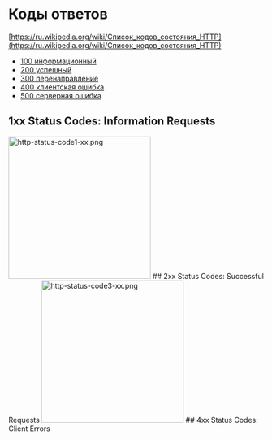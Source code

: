 # Коды ответов

[https://ru.wikipedia.org/wiki/Список_кодов_состояния_HTTP](https://ru.wikipedia.org/wiki/Список_кодов_состояния_HTTP)

- [100 информационный](#1xx)
- [200 успешный](#2xx)
- [300 перенаправление](#3xx)
- [400 клиентская ошибка](#4xx)
- [500 серверная ошибка](#5xx)

## 1xx Status Codes: Information Requests

<!--
- [100 CONTINUE](#)
- [101 SWITCHING PROTOCOLS](#)
- [102 PROCESSING](#)
- [103 EARLY HINTS](#)

### 100 Continue
This interim response indicates that everything so far is OK and that the client should continue the request, or ignore the response if the request is already finished.
### 101 Switching Protocol
This code is sent in response to an Upgrade request header from the client, and indicates the protocol the server is switching to.
### 102 Processing
This code indicates that the server has received and is processing the request, but no response is available yet.
### 103 Early Hints
This status code is primarily intended to be used with the Link header, letting the user agent start preloading resources while the server prepares a response.

-->
<img alt="http-status-code1-xx.png" src="General/HTTP/1xx.png" style="width: 20em;">
## 2xx Status Codes: Successful Requests
<!--

- [200 OK](#200%20ok)
- [201 CREATED](#201%20created)
- [202 ACCEPTED](#202%20accepted)
- [203 NON-AUTHORITATIVE INFORMATION](#203%20non-authoritative%20information)
- [204 NO CONTENT](#204%20no%20content)
- [205 RESET CONTENT](#205%20reset%20content)
- [206 PARTIAL CONTENT](#206%20partial%20content)
- [207 MULTI-STATUS](#207%20multi-status)
- [208 ALREADY REPORTED](#208%20already%20reported)
- [226 IM USED PROCESSING](#226%20im%20used%20processing)

### 200 OK
The request has succeeded. The meaning of success depends on the HTTP method:
• GET: The resource has been fetched and is transmitted in the message body
• HEAD: The entity headers are in the message body.
• PUT or POST: The resource describing the result of the action is transmitted in the message body.
• TRACE The message bady contains the request message as received by the server
### 201 Created
The request has succeeded and a new resource has been created as a result. This is typically the response sent after POST requests, or same FUT requests
### 202 Accepted
The request has been received but not yet acted upon. It is noncommittal since there is no way in HTTP to later send an asynchronous response indicating the dutcome of the request. it is intended for cases where another process or server handles the request, or for batch processing.
### 203 Non-Authoritative information
This resporse code means the returned meta information is not exactly the same as is available from the origin servet, but is collected from a local or a third-party copy. This is mostly used for mirrors or backups of another resource. Except for that specific case, the "200 OK" response is preferred to this status.
### 204 No Content
There is no content to send for this request, but the headers may be usetul The user agont may update its cached headers for this resource with the new ones.
### 205 Reset Content
Tells the user agent to reset the document which sent this request.
### 206 Partial Content
This response code is used when the Range header is sent from the client to request only part of a resource.
### 207 MuliStatus
Conveys information about multiple resources, for situations where multiple status codes might be appropriate.
### 208 Already Reported
Used inside a response element to avoid repeatedly enumerating the internal members of multiple bindings to the same collection.
### 226 IM Used
The server has fulfilled a GET request for the resource, and the response is a representation of the result of one or more instance manipulations applied to the current instance.

-->
<img alt="http-status-code2-xx.png" src="General/HTTP/2xx.png" style="width: 20em;">
## 3xx Status Codes: Redirections
<!--

- [300 MULTIPLE CHOICES](#300%20multiple%20choices)
- [301 MOVED PERMANENTLY](#301%20moved%20permanently)
- [302 FOUND](#302%20found)
- [303 SEE OTHER](#303%20see other)
- [304 NOT MODIFIED](#304%20not%20modified)
- [305 USE PROXY](#305%20use%20proxy)
- [306 SWITCH PROXY](#306%20switch%20proxy)
- [307 TEMPORARY REDIRECT](#307%20temporary%20redirect)
- [308 PERMANENT REDIRECT](#308%20permanent%20redirect)

### 300 Multiple Choice
The request has more than oné possible response. The user-agent or user should choose one of them. (There is no standardized way of choosing one of the responses, but HTML links to the possibilities are recommended so the user can pick)
### 301 Moved Permanently
The URL of the requested resource has been changed permanently. The new URL is given in the response.
### 302 Found
This response code means that the URI of requested resource has been changed temporarily, Further changes in the URI might be made in the future, Therefore. this same URi should be used by the client in future requests
### 303 See Other
The server sent this response to direct the client to get the requested resource at another URI with a GET request
### 304 Not Modified
This is used for caching purposes it tells the client that the response has not been modified, so the client can continue to use the same cached version of the response,
### 305 Use Proxy
Deline in a previous version of the HTTP specification to indicate that a requested response must be accessed by a proxy it has been deprecated due to securny concerns regarding in-band configuration ol a proxy.
### 306 Unused
This response code is no longer used, it is just reserved. It was used in a previous versiion of the HTTP/1.1 specification.
### 307 Temporary Redirect
The server sends this response to direct the client to get the requested resource at another URI with the same method that was used in the prior request. This has the same semantics as the 302 Found HTTP response code, with the exception that the user agent must not change the HTTP methiod used ifa POST was used in the first request a POST must be used in the second request.
### 308 Permanent Redirect
This means that the resource is now permanently located at anather URI, specified by the Location: HTTP Response header. This has the same semantics as the 301 Moved Permanently HTTP response code, with the exception that the user agent must not change the HTTP method used: ifa POST was used in the fist request a POST must be used in the second request.

-->
<img alt="http-status-code3-xx.png" src="General/HTTP/3xx.png" style="width: 20em;">
## 4xx Status Codes: Client Errors
<!--

- [400 Bad Request](#400%20bad%20request)
- [401 Unauthorized](#401%20unauthorized)
- [402 Payment Required](#402%20payment%20required)
- [403 Forbidden](#403%20forbidden)
- [404 Not Found](#404%20not%20found)
- [405 Method Not Allowed](#405%20method%20not%20allowed)
- [406 Not Acceptable](#406%20not%20acceptable)
- [407 Proxy Authentication Required](#407%20proxy%20authentication%20required)
- [408 Request Timeout](#408%20request%20timeout)

### 400 Bad Request
The server could not understand the request due to Invalid syntax.
### 401 Unauthorized
Although the HTTP standard specifies "unauthorized", semantically this response means "unauthenticated". That is, the client must authenticate itself to get the requested response.
### 402 Payment Required
This response code is reserved for future use, The initial aim for creating this code was using it for digital payment systems, however this status code is used very rarely and no standard convention exists.
### 403 Forbidden
The client does not have access rights to the content that is, it is unauthorized, so the server is refusing to give the requested. resource. Unlike 401 the client's identity is known to the server.
### 404 Not Found
The server can not find the requested resource. In the browser, this means the URL is not recognized. In an API, this can also mean that the endpoint is valid but the resource itself does not exist. Servers may also send this response instead of 403 to hide the existence of a resource from an unauthorized client. This response code is probably the most famous one due to its frequent occurrence on the web. The resource could not be found. This is often used as a catch all for all Invalid URis requested of the server.
### 405 Method Not Allowed
The request method is known by the server but has been disabled and cannot be used. For example, an API may forbid DELFTE-ing a resource, The two mandatory methods, GET and HEAD, must never be disabled and should not return this error code.
### 406 Not Acceptable
This respanse is sent when the web server, after performing server-driven content negotiation, doesn't find any content that conforms to the criteria given by the user agent.
### 407 Proxy Authentication Required
This is similar to 401 but authentication is needed to be done by a proxy.
### 408 Request Timeout
This response is sent on an idle connection by some servers, even without any previous request by the client, It means that the server would like to shut down this unused connection. This response is used much more since some browsers, like Chrome, Firefox, or IE9, use HTTP pre connection mechanisms to speed up surting. Also, note that some servers merely shut down the connection without sending this message.
-->

<img alt="http-status-code4-xx.png" src="General/HTTP/4xx.png" style="width: 30em;">
## 5xx Status Codes: Server Errors
<img alt="http-status-code5-xx.png" src="General/HTTP/5xx.png" style="width: 30em;">





<!--

# X


<div class="container-row" style="">
<img alt="http-status-code1-xx.png" src="General/HTTP/1xx.png" style="width: 20em;height: 50em;">
<img alt="http-status-code2-xx.png" src="General/HTTP/2xx.png" style="width: 20em;height: 139em;">
<img alt="http-status-code3-xx.png" src="General/HTTP/3xx.png" style="width: 20em;height: 131em;">
<img alt="http-status-code4-xx.png" src="General/HTTP/4xx.png" style="width: 30em;height: 351em;">
<img alt="http-status-code5-xx.png" src="General/HTTP/5xx.png" style="width: 30em;height: 175em;">
</div>


<div class="container-row" style="">
![http-status-code1-xx.png](General/HTTP/1xx.png)
![http-status-code2-xx.png](General/HTTP/2xx.png)
![http-status-code3-xx.png](General/HTTP/3xx.png)
![http-status-code4-xx.png](General/HTTP/4xx.png)
![http-status-code5-xx.png](General/HTTP/5xx.png)
</div>
-->


<!-- ![http-status-codes.png](General/HTTP/http-status-codes.png) -->
